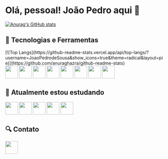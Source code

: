 # Olá, pessoal! João Pedro aqui 👋

[![Anurag's GitHub stats](https://github-readme-stats.vercel.app/api?username=JoaoPedrodeSousa&show_icons=true&theme=radical)](https://github.com/anuraghazra/github-readme-stats)


## 🚀 Tecnologias e Ferramentas
<div>
[![Top Langs](https://github-readme-stats.vercel.app/api/top-langs/?username=JoaoPedrodeSousa&show_icons=true&theme=radical&layout=pie)](https://github.com/anuraghazra/github-readme-stats)<br>
    <img src="https://cdn.jsdelivr.net/gh/devicons/devicon/icons/java/java-plain.svg" width="40"/>
    <img src="https://cdn.jsdelivr.net/gh/devicons/devicon/icons/python/python-original.svg" width="40" />
    <img src="https://cdn.jsdelivr.net/gh/devicons/devicon/icons/javascript/javascript-original.svg" width="40"/>
    <img src="https://cdn.jsdelivr.net/gh/devicons/devicon/icons/html5/html5-original.svg" width="40"/>
    <img src="https://cdn.jsdelivr.net/gh/devicons/devicon/icons/css3/css3-original.svg" width="40"/>
    <img src="https://cdn.jsdelivr.net/gh/devicons/devicon/icons/postgresql/postgresql-original.svg" width="40"/>
    <img src="https://cdn.jsdelivr.net/gh/devicons/devicon/icons/git/git-original.svg" width="40"/>
    <img src="https://cdn.jsdelivr.net/gh/devicons/devicon/icons/github/github-original.svg" width="40"/>
</div>

## 📖 Atualmente estou estudando
<div>
    <img src="https://cdn.jsdelivr.net/gh/devicons/devicon/icons/spring/spring-original.svg" width="40" />
    <img src="https://cdn.jsdelivr.net/gh/devicons/devicon/icons/mongodb/mongodb-original.svg" width="40"/>
    <img src="https://cdn.jsdelivr.net/gh/devicons/devicon/icons/typescript/typescript-plain.svg" width="40"/>
    <img src="https://cdn.jsdelivr.net/gh/devicons/devicon/icons/angularjs/angularjs-plain.svg" width="40"/>
    <img src="https://cdn.jsdelivr.net/gh/devicons/devicon/icons/docker/docker-original-wordmark.svg" width="40"/>
</div>

## 🔍 Contato
<a href="https://www.linkedin.com/in/joaopedrodesousaleal/">
    <img src="https://cdn.jsdelivr.net/gh/devicons/devicon/icons/linkedin/linkedin-original.svg" width="40"/>
</a>
